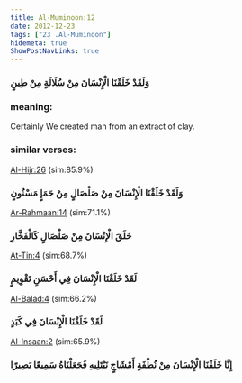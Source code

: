 ```yaml
---
title: Al-Muminoon:12
date: 2012-12-23
tags: ["23 .Al-Muminoon"]
hidemeta: true 
ShowPostNavLinks: true 
---
```

### وَلَقَدْ خَلَقْنَا الْإِنْسَانَ مِنْ سُلَالَةٍ مِنْ طِينٍ
### meaning: 
Certainly We created man from an extract of clay.
### similar verses: 

[Al-Hijr:26](/15/26) (sim:85.9%)

### وَلَقَدْ خَلَقْنَا الْإِنْسَانَ مِنْ صَلْصَالٍ مِنْ حَمَإٍ مَسْنُونٍ

[Ar-Rahmaan:14](/55/14) (sim:71.1%)

### خَلَقَ الْإِنْسَانَ مِنْ صَلْصَالٍ كَالْفَخَّارِ

[At-Tin:4](/95/4) (sim:68.7%)

### لَقَدْ خَلَقْنَا الْإِنْسَانَ فِي أَحْسَنِ تَقْوِيمٍ

[Al-Balad:4](/90/4) (sim:66.2%)

### لَقَدْ خَلَقْنَا الْإِنْسَانَ فِي كَبَدٍ

[Al-Insaan:2](/76/2) (sim:65.9%)

### إِنَّا خَلَقْنَا الْإِنْسَانَ مِنْ نُطْفَةٍ أَمْشَاجٍ نَبْتَلِيهِ فَجَعَلْنَاهُ سَمِيعًا بَصِيرًا
